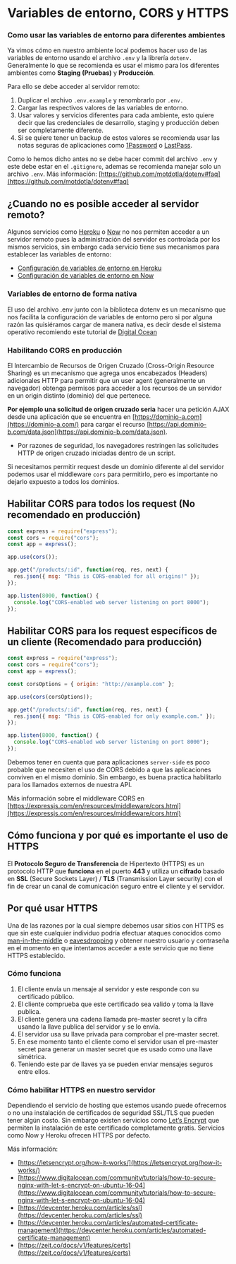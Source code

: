 # Variables de entorno, CORS y HTTPS

### Como usar las variables de entorno para diferentes ambientes

Ya vimos cómo en nuestro ambiente local podemos hacer uso de las variables de entorno usando el archivo `.env` y la librería `dotenv.` Generalmente lo que se recomienda es usar el mismo para los diferentes ambientes como **Staging (Pruebas)** y **Producción**.

Para ello se debe acceder al servidor remoto:

1.  Duplicar el archivo `.env.example` y renombrarlo por `.env.`
2.  Cargar las respectivos valores de las variables de entorno.
3.  Usar valores y servicios diferentes para cada ambiente, esto quiere decir que las credenciales de desarrollo, staging y producción deben ser completamente diferente.
4.  Si se quiere tener un backup de estos valores se recomienda usar las notas seguras de aplicaciones como [1Password](https://1password.com/) o [LastPass](https://www.lastpass.com/es).

Como lo hemos dicho antes no se debe hacer commit del archivo `.env` y este debe estar en el `.gitignore`, ademas se recomienda manejar solo un archivo `.env`. Más información: [https://github.com/motdotla/dotenv#faq](https://github.com/motdotla/dotenv#faq)

## ¿Cuando no es posible acceder al servidor remoto?

Algunos servicios como [Heroku](https://www.heroku.com/) o [Now](https://zeit.co/home) no nos permiten acceder a un servidor remoto pues la administración del servidor es controlada por los mismos servicios, sin embargo cada servicio tiene sus mecanismos para establecer las variables de entorno:

-   [Configuración de variables de entorno en Heroku](https://devcenter.heroku.com/articles/config-vars)
-   [Configuración de variables de entorno en Now](https://zeit.co/docs/v2/serverless-functions/env-and-secrets)

### Variables de entorno de forma nativa

El uso del archivo .env junto con la biblioteca dotenv es un mecanismo que nos facilita la configuración de variables de entorno pero si por alguna razón las quisiéramos cargar de manera nativa, es decir desde el sistema operativo recomiendo este tutorial de [Digital Ocean](https://www.digitalocean.com/community/tutorials/how-to-read-and-set-environmental-and-shell-variables-on-a-linux-vps)

### Habilitando CORS en producción

El Intercambio de Recursos de Origen Cruzado (Cross-Origin Resource Sharing) es un mecanismo que agrega unos encabezados (Headers) adicionales HTTP para permitir que un user agent (generalmente un navegador) obtenga permisos para acceder a los recursos de un servidor en un origin distinto (dominio) del que pertenece.

**Por ejemplo una solicitud de origen cruzado seria** hacer una petición AJAX desde una aplicación que se encuentra en [https://dominio-a.com](https://dominio-a.com/) para cargar el recurso [https://api.dominio-b.com/data.json](https://api.dominio-b.com/data.json).

-   Por razones de seguridad, los navegadores restringen las solicitudes HTTP de origen cruzado iniciadas dentro de un script.

Si necesitamos permitir request desde un dominio diferente al del servidor podemos usar el middleware `cors` para permitirlo, pero es importante no dejarlo expuesto a todos los dominios.

## Habilitar CORS para todos los request (No recomendado en producción)

```js
const express = require("express");
const cors = require("cors");
const app = express();

app.use(cors());

app.get("/products/:id", function(req, res, next) {
  res.json({ msg: "This is CORS-enabled for all origins!" });
});

app.listen(8000, function() {
  console.log("CORS-enabled web server listening on port 8000");
});
```

## Habilitar CORS para los request específicos de un cliente (Recomendado para producción)

```js
const express = require("express");
const cors = require("cors");
const app = express();

const corsOptions = { origin: "http://example.com" };

app.use(cors(corsOptions));

app.get("/products/:id", function(req, res, next) {
  res.json({ msg: "This is CORS-enabled for only example.com." });
});

app.listen(8000, function() {
  console.log("CORS-enabled web server listening on port 8000");
});
```

Debemos tener en cuenta que para aplicaciones `server-side` es poco probable que necesiten el uso de CORS debido a que las aplicaciones conviven en el mismo dominio. Sin embargo, es buena practica habilitarlo para los llamados externos de nuestra API.

Más información sobre el middleware CORS en [https://expressjs.com/en/resources/middleware/cors.html](https://expressjs.com/en/resources/middleware/cors.html)

## Cómo funciona y por qué es importante el uso de HTTPS

El **Protocolo Seguro de Transferencia** de Hipertexto (HTTPS) es un protocolo HTTP que **funciona** en el puerto **443** y utiliza un **cifrado** basado en **SSL** (Secure Sockets Layer) / **TLS** (Transmission Layer security) con el fin de crear un canal de comunicación seguro entre el cliente y el servidor.

## Por qué usar HTTPS
Una de las razones por la cual siempre debemos usar sitios con HTTPS es que sin este cualquier individuo podría efectuar ataques conocidos como [man-in-the-middle](https://en.wikipedia.org/wiki/Man-in-the-middle_attack) o [eavesdropping](https://en.wikipedia.org/wiki/Eavesdropping) y obtener nuestro usuario y contraseña en el momento en que intentamos acceder a este servicio que no tiene HTTPS establecido.

### [](https://github.com/JasanHdz/backendnodejs/tree/master/notes#c%C3%B3mo-funciona)Cómo funciona

1.  El cliente envía un mensaje al servidor y este responde con su certificado público.
2.  El cliente comprueba que este certificado sea valido y toma la llave publica.
3.  El cliente genera una cadena llamada pre-master secret y la cifra usando la llave publica del servidor y se lo envía.
4.  El servidor usa su llave privada para comprobar el pre-master secret.
5.  En ese momento tanto el cliente como el servidor usan el pre-master secret para generar un master secret que es usado como una llave simétrica.
6.  Teniendo este par de llaves ya se pueden enviar mensajes seguros entre ellos.

### Cómo habilitar HTTPS en nuestro servidor

Dependiendo el servicio de hosting que estemos usando puede ofrecernos o no una instalación de certificados de seguridad SSL/TLS que pueden tener algún costo. Sin embargo existen servicios como [Let’s Encrypt](https://letsencrypt.org/) que permiten la instalación de este certificado completamente gratis. Servicios como Now y Heroku ofrecen HTTPS por defecto.

Más información:

-   [https://letsencrypt.org/how-it-works/](https://letsencrypt.org/how-it-works/)
-   [https://www.digitalocean.com/community/tutorials/how-to-secure-nginx-with-let-s-encrypt-on-ubuntu-16-04](https://www.digitalocean.com/community/tutorials/how-to-secure-nginx-with-let-s-encrypt-on-ubuntu-16-04)
-   [https://devcenter.heroku.com/articles/ssl](https://devcenter.heroku.com/articles/ssl)
-   [https://devcenter.heroku.com/articles/automated-certificate-management](https://devcenter.heroku.com/articles/automated-certificate-management)
-   [https://zeit.co/docs/v1/features/certs](https://zeit.co/docs/v1/features/certs)

